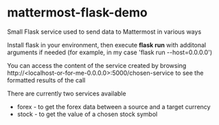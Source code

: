 # mattermost-flask-demo
Small Flask service used to send data to Mattermost in various ways

Install flask in your environment, then execute **flask run** with additonal arguments if needed (for example, in my case 'flask run --host=0.0.0.0')

You can access the content of the service created by browsing http://<localhost-or-for-me-0.0.0.0>:5000/chosen-service to see the formatted results of the call

There are currently two services available
* forex - to get the forex data between a source and a target currency
* stock - to get the value of a chosen stock symbol
